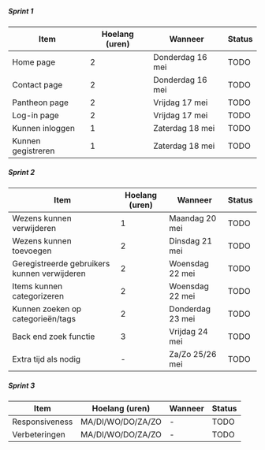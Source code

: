 ##### Sprint 1
| Item | Hoelang (uren) | Wanneer | Status |
| ------ | ------ | ------ | ------ | 
| Home page          | 2 | Donderdag 16 mei | TODO |
| Contact page       | 2 | Donderdag 16 mei | TODO |  
| Pantheon page      | 2 | Vrijdag 17 mei   | TODO | 
| Log-in page        | 2 | Vrijdag 17 mei   | TODO | 
| Kunnen inloggen    | 1 | Zaterdag 18 mei  | TODO | 
| Kunnen gegistreren | 1 | Zaterdag 18 mei  | TODO |

##### Sprint 2
| Item | Hoelang (uren) | Wanneer | Status |
| ------ | ------ | ------ | ------ |  
| Wezens kunnen verwijderen                    | 1 | Maandag 20 mei   | TODO |
| Wezens kunnen toevoegen                      | 2 | Dinsdag 21 mei   | TODO |  
| Geregistreerde gebruikers kunnen verwijderen | 2 | Woensdag 22 mei  | TODO | 
| Items kunnen categorizeren                   | 2 | Woensdag 22 mei  | TODO | 
| Kunnen zoeken op categorieën/tags            | 2 | Donderdag 23 mei | TODO |
| Back end zoek functie                        | 3 | Vrijdag 24 mei   | TODO |
| Extra tijd als nodig                         | - | Za/Zo 25/26 mei  | TODO | 

##### Sprint 3
| Item | Hoelang (uren) | Wanneer | Status |
| ------ | ------ | ------ | ------ | 
| Responsiveness | MA/DI/WO/DO/ZA/ZO | - | TODO |
| Verbeteringen  | MA/DI/WO/DO/ZA/ZO | - | TODO |
